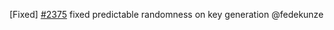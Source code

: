 [Fixed] [\#2375](https://github.com/cosmos/lunie/pull/2375) fixed predictable randomness on key generation @fedekunze